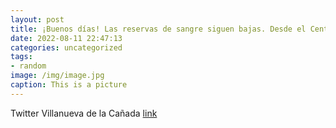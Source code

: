 ```yaml
---
layout: post
title: ¡Buenos días! Las reservas de sangre siguen bajas. Desde el Centro de Transfusión de la @ComunidadMadrid hacen un llamamiento pa...
date: 2022-08-11 22:47:13
categories: uncategorized
tags:
- random
image: /img/image.jpg
caption: This is a picture
---
```

Twitter Villanueva de la Cañada [link](https://twitter.com/AytoVDLCanada/status/1557638803006824450)

